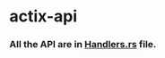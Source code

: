 # actix-api

### All the API are in [Handlers.rs](https://github.com/amit-62/actix-api/blob/main/src/handler.rs) file.